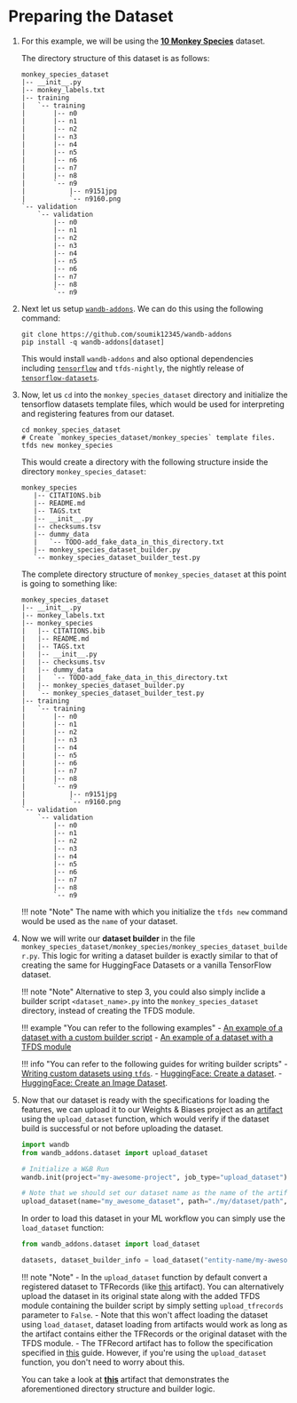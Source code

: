 # Preparing the Dataset

1. For this example, we will be using the [**10 Monkey Species**](https://www.kaggle.com/datasets/slothkong/10-monkey-species) dataset.
    
    The directory structure of this dataset is as follows:
    ```
    monkey_species_dataset
    |-- __init__.py
    |-- monkey_labels.txt
    |-- training
    |   `-- training
    |       |-- n0
    |       |-- n1
    |       |-- n2
    |       |-- n3
    |       |-- n4
    |       |-- n5
    |       |-- n6
    |       |-- n7
    |       |-- n8
    |       `-- n9
    |           |-- n9151jpg
    |           `-- n9160.png
    `-- validation
        `-- validation
            |-- n0
            |-- n1
            |-- n2
            |-- n3
            |-- n4
            |-- n5
            |-- n6
            |-- n7
            |-- n8
            `-- n9
    ```

2. Next let us setup [`wandb-addons`](https://github.com/soumik12345/wandb-addons). We can do this using the following command:
    ```shell
    git clone https://github.com/soumik12345/wandb-addons
    pip install -q wandb-addons[dataset]
    ```

    This would install `wandb-addons` and also optional dependencies including [`tensorflow`](https://www.tensorflow.org/) and `tfds-nightly`, the nightly release of [`tensorflow-datasets`](https://www.tensorflow.org/datasets).

3. Now, let us `cd` into the `monkey_species_dataset` directory and initialize the tensorflow datasets template files, which would be used for interpreting and registering features from our dataset.
    ```shell
    cd monkey_species_dataset
    # Create `monkey_species_dataset/monkey_species` template files.
    tfds new monkey_species 
    ```

    This would create a directory with the following structure inside the directory `monkey_species_dataset`:

    ```
    monkey_species
       |-- CITATIONS.bib
       |-- README.md
       |-- TAGS.txt
       |-- __init__.py
       |-- checksums.tsv
       |-- dummy_data
       |   `-- TODO-add_fake_data_in_this_directory.txt
       |-- monkey_species_dataset_builder.py
       `-- monkey_species_dataset_builder_test.py
    ```

    The complete directory structure of `monkey_species_dataset` at this point is going to something like:

    ```
    monkey_species_dataset
    |-- __init__.py
    |-- monkey_labels.txt
    |-- monkey_species
    |   |-- CITATIONS.bib
    |   |-- README.md
    |   |-- TAGS.txt
    |   |-- __init__.py
    |   |-- checksums.tsv
    |   |-- dummy_data
    |   |   `-- TODO-add_fake_data_in_this_directory.txt
    |   |-- monkey_species_dataset_builder.py
    |   `-- monkey_species_dataset_builder_test.py
    |-- training
    |   `-- training
    |       |-- n0
    |       |-- n1
    |       |-- n2
    |       |-- n3
    |       |-- n4
    |       |-- n5
    |       |-- n6
    |       |-- n7
    |       |-- n8
    |       `-- n9
    |           |-- n9151jpg
    |           `-- n9160.png
    `-- validation
        `-- validation
            |-- n0
            |-- n1
            |-- n2
            |-- n3
            |-- n4
            |-- n5
            |-- n6
            |-- n7
            |-- n8
            `-- n9
    ```

    !!! note "Note"
        The name with which you initialize the `tfds new` command would be used as the `name` of your dataset.

4. Now we will write our **dataset builder** in the file `monkey_species_dataset/monkey_species/monkey_species_dataset_builder.py`. This logic for writing a dataset builder is exactly similar to that of creating the same for HuggingFace Datasets or a vanilla TensorFlow dataset.

    !!! note "Note"
        Alternative to step 3, you could also simply inclide a builder script `<dataset_name>.py` into the `monkey_species_dataset` directory, instead of creating the TFDS module.

    !!! example "You can refer to the following examples"
        - [An example of a dataset with a custom builder script](https://wandb.ai/geekyrakshit/monkey-dataset/artifacts/dataset/monkey_species/v1/files)
        - [An example of a dataset with a TFDS module](https://wandb.ai/geekyrakshit/monkey-dataset/artifacts/dataset/monkey_species/v2/files)
    
    !!! info "You can refer to the following guides for writing builder scripts"
        - [Writing custom datasets using `tfds`](https://www.tensorflow.org/datasets/add_dataset).
        - [HuggingFace: Create a dataset](https://huggingface.co/docs/datasets/main/en/create_dataset).
        - [HuggingFace: Create an Image Dataset](https://huggingface.co/docs/datasets/main/en/image_dataset).

5. Now that our dataset is ready with the specifications for loading the features, we can upload it to our Weights & Biases project as an [artifact](https://docs.wandb.ai/guides/artifacts) using the `upload_dataset` function, which would verify if the dataset build is successful or not before uploading the dataset.

    ```python
    import wandb
    from wandb_addons.dataset import upload_dataset

    # Initialize a W&B Run
    wandb.init(project="my-awesome-project", job_type="upload_dataset") 
    
    # Note that we should set our dataset name as the name of the artifact
    upload_dataset(name="my_awesome_dataset", path="./my/dataset/path", type="dataset")
    ```

    In order to load this dataset in your ML workflow you can simply use the `load_dataset` function:

    ```python
    from wandb_addons.dataset import load_dataset

    datasets, dataset_builder_info = load_dataset("entity-name/my-awesome-project/my_awesome_dataset:v0")
    ```

    !!! note "Note"
        - In the `upload_dataset` function by default convert a registered dataset to TFRecords (like [this](https://wandb.ai/geekyrakshit/monkey-dataset/artifacts/dataset/monkey_species/tfrecords/overview) artifact). You can alternatively upload the dataset in its original state along with the added TFDS module containing the builder script by simply setting `upload_tfrecords` parameter to `False`.
        - Note that this won't affect loading the dataset using `load_dataset`, dataset loading from artifacts would work as long as the artifact contains either the TFRecords or the original dataset with the TFDS module.
        - The TFRecord artifact has to follow the specification specified in [this](https://www.tensorflow.org/datasets/external_tfrecord) guide. However, if you're using the `upload_dataset` function, you don't need to worry about this.
    
    You can take a look at [**this**](https://wandb.ai/geekyrakshit/monkey-dataset/artifacts/dataset/monkey_species/v1/files) artifact that demonstrates the aforementioned directory structure and builder logic.
